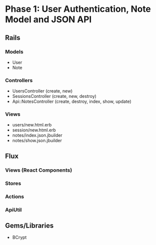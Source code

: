 # Phase 1: User Authentication, Note Model and JSON API

## Rails
### Models
* User
* Note

### Controllers
* UsersController (create, new)
* SessionsController (create, new, destroy)
* Api::NotesController (create, destroy, index, show, update)

### Views
* users/new.html.erb
* session/new.html.erb
* notes/index.json.jbuilder
* notes/show.json.jbuilder

## Flux
### Views (React Components)

### Stores

### Actions

### ApiUtil

## Gems/Libraries
* BCrypt